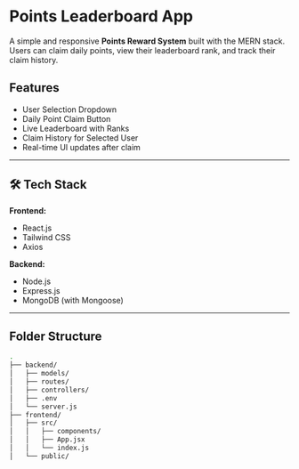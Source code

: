 #  Points Leaderboard App

A simple and responsive **Points Reward System** built with the MERN stack. Users can claim daily points, view their leaderboard rank, and track their claim history.

##  Features

-  User Selection Dropdown
-  Daily Point Claim Button
-  Live Leaderboard with Ranks
-  Claim History for Selected User
-  Real-time UI updates after claim

---

## 🛠️ Tech Stack

**Frontend:**
- React.js
- Tailwind CSS
- Axios

**Backend:**
- Node.js
- Express.js
- MongoDB (with Mongoose)

---

## Folder Structure

```bash
.
├── backend/
│   ├── models/
│   ├── routes/
│   ├── controllers/
│   ├── .env
│   └── server.js
├── frontend/
│   ├── src/
│   │   ├── components/
│   │   ├── App.jsx
│   │   └── index.js
│   └── public/
